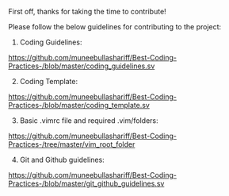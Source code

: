 First off, thanks for taking the time to contribute! 

Please follow the below guidelines for contributing to the project:

1) Coding Guidelines:

https://github.com/muneebullashariff/Best-Coding-Practices-/blob/master/coding_guidelines.sv

2) Coding Template:

https://github.com/muneebullashariff/Best-Coding-Practices-/blob/master/coding_template.sv

3) Basic .vimrc file and required .vim/folders:

https://github.com/muneebullashariff/Best-Coding-Practices-/tree/master/vim_root_folder

4) Git and Github guidelines:

https://github.com/muneebullashariff/Best-Coding-Practices-/blob/master/git_github_guidelines.sv
